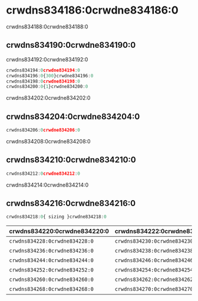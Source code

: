# crwdns834186:0crwdne834186:0

<p class="description">crwdns834188:0crwdne834188:0</p>

## crwdns834190:0crwdne834190:0

crwdns834192:0crwdne834192:0

```jsx
crwdns834194:0crwdne834194:0
crwdns834196:0{300}crwdne834196:0
crwdns834198:0crwdne834198:0
crwdns834200:0{1}crwdne834200:0
```

crwdns834202:0crwdne834202:0

## crwdns834204:0crwdne834204:0

```jsx
crwdns834206:0crwdne834206:0
```

crwdns834208:0crwdne834208:0

## crwdns834210:0crwdne834210:0

```jsx
crwdns834212:0crwdne834212:0
```

crwdns834214:0crwdne834214:0

## crwdns834216:0crwdne834216:0

```js
crwdns834218:0{ sizing }crwdne834218:0
```

| crwdns834220:0crwdne834220:0   | crwdns834222:0crwdne834222:0   | crwdns834224:0crwdne834224:0   | crwdns834226:0crwdne834226:0 |
|:------------------------------ |:------------------------------ |:------------------------------ |:---------------------------- |
| `crwdns834228:0crwdne834228:0` | `crwdns834230:0crwdne834230:0` | `crwdns834232:0crwdne834232:0` | crwdns834234:0crwdne834234:0 |
| `crwdns834236:0crwdne834236:0` | `crwdns834238:0crwdne834238:0` | `crwdns834240:0crwdne834240:0` | crwdns834242:0crwdne834242:0 |
| `crwdns834244:0crwdne834244:0` | `crwdns834246:0crwdne834246:0` | `crwdns834248:0crwdne834248:0` | crwdns834250:0crwdne834250:0 |
| `crwdns834252:0crwdne834252:0` | `crwdns834254:0crwdne834254:0` | `crwdns834256:0crwdne834256:0` | crwdns834258:0crwdne834258:0 |
| `crwdns834260:0crwdne834260:0` | `crwdns834262:0crwdne834262:0` | `crwdns834264:0crwdne834264:0` | crwdns834266:0crwdne834266:0 |
| `crwdns834268:0crwdne834268:0` | `crwdns834270:0crwdne834270:0` | `crwdns834272:0crwdne834272:0` | crwdns834274:0crwdne834274:0 |